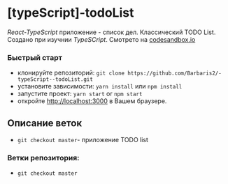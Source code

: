 # [typeScript]-todoList

_React-TypeScript_ приложение - список дел. Классический TODO List. Создано при изучнии _TypeSCript_.
Смотрето на [codesandbox.io]()

### Быстрый старт

- клонируйте репозиторий: `git clone https://github.com/Barbaris2/-typeScript--todoList.git`
- установите зависимости: `yarn install` или `npm install`
- запустите проект: `yarn start` or `npm start`
- откройте [http://localhost:3000](http://localhost:3000) в Вашем браузере.

## Описание веток

- `git checkout master`- приложение TODO list

### Ветки репозитория:

- `git checkout master`

